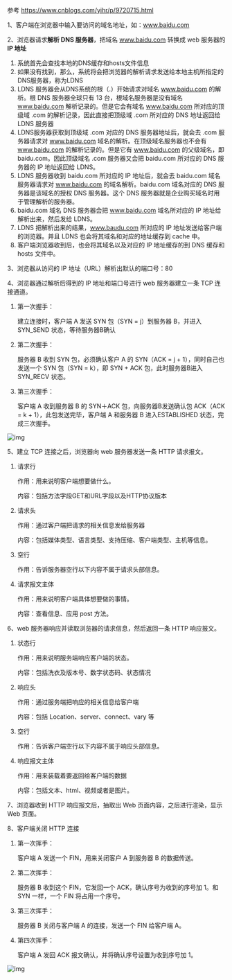 参考 https://www.cnblogs.com/yihr/p/9720715.html

1、客户端在浏览器中输入要访问的域名地址，如：www.baidu.com

2、浏览器请求**解析 DNS 服务器**，把域名 www.baidu.com 转换成 web 服务器的 **IP 地址**

1. 系统首先会查找本地的DNS缓存和hosts文件信息
2. 如果没有找到，那么，系统将会把浏览器的解析请求发送给本地主机所指定的DNS服务器，称为LDNS
3. LDNS 服务器会从DNS系统的根（.）开始请求对域名 www.baidu.com 的解析。根 DNS 服务器全球只有 13 台，根域名服务器是没有域名 www.baidu.com 解析记录的。但是它会有域名 www.baidu.com 所对应的顶级域 .com 的解析记录，因此直接把顶级域 .com 所对应的 DNS 地址返回给 LDNS 服务器
4. LDNS服务器获取到顶级域 .com 对应的 DNS 服务器地址后，就会去 .com 服务器请求对 www.baidu.com 域名的解析。在顶级域名服务器也不会有 www.baidu.com 的解析记录的。但是它有 www.baidu.com 的父级域名，即 baidu.com。因此顶级域名 .com 服务器又会把 baidu.com 所对应的 DNS 服务器的 IP 地址返回给 LDNS。
5. LDNS 服务器收到 baidu.com 所对应的 IP 地址后，就会去 baidu.com 域名服务器请求对 www.baidu.com 的域名解析。baidu.com 域名对应的 DNS 服务器是该域名的授权 DNS 服务器。这个 DNS 服务器就是企业购买域名时用于管理解析的服务器。
6. baidu.com 域名 DNS 服务器会把 www.baidu.com 域名所对应的 IP 地址给解析出来，然后发给 LDNS。
7. LDNS 把解析出来的结果，www.baudu.com 所对应的 IP 地址发送给客户端的浏览器。并且 LDNS 也会将其域名和对应的地址缓存到 cache 中。
8. 客户端浏览器收到后，也会将其域名以及对应的 IP 地址缓存的到 DNS 缓存和 hosts 文件中。

3、浏览器从访问的 IP 地址（URL）解析出默认的端口号：80

4、浏览器通过解析后得到的 IP 地址和端口号进行 web 服务器建立一条 TCP 连接通道。

1. 第一次握手：

   建立连接时，客户端 A 发送 SYN 包（SYN = j）到服务器 B，并进入 SYN_SEND 状态，等待服务器B确认

2. 第二次握手：

   服务器 B 收到 SYN 包，必须确认客户 A 的 SYN（ACK = j + 1），同时自己也发送一个 SYN 包（SYN = k），即 SYN + ACK 包，此时服务器B进入 SYN_RECV 状态。

3. 第三次握手：

   客户端 A 收到服务器 B 的 SYN＋ACK 包，向服务器B发送确认包 ACK（ACK = k + 1），此包发送完毕，客户端 A 和服务器 B 进入ESTABLISHED 状态，完成三次握手。

![img](https://pict-picgo.oss-cn-hangzhou.aliyuncs.com/picture3/202209191445198.jpeg)

5、建立 TCP 连接之后，浏览器向 web 服务器发送一条 HTTP 请求报文。

1. 请求行

   作用：用来说明客户端想要做什么。

   内容：包括方法字段GET和URL字段以及HTTP协议版本

2. 请求头

   作用：通过客户端把请求的相关信息发给服务器

   内容：包括媒体类型、语言类型、支持压缩、客户端类型、主机等信息。

3. 空行

   作用：告诉服务器空行以下内容不属于请求头部信息。

4. 请求报文主体

   作用：用来说明客户端具体想要做的事情。

   内容：查看信息、应用 post 方法。

6、web 服务器响应并读取浏览器的请求信息，然后返回一条 HTTP 响应报文。

1. 状态行

   作用：用来说明服务端响应客户端的状态。

   内容：包括洗衣及版本号、数字状态码、状态情况

2. 响应头

   作用：通过服务端把响应的相关信息给客户端

   内容：包括 Location、server、connect、vary 等

3. 空行

   作用：告诉客户端空行以下内容不属于响应头部信息。

4. 响应报文主体

   作用：用来装载着要返回给客户端的数据

   内容：包括文本、html、视频或者是图片。

7、浏览器收到 HTTP 响应报文后，抽取出 Web 页面内容，之后进行渲染，显示 Web 页面。

8、客户端关闭 HTTP 连接

1. 第一次挥手：

   客户端 A 发送一个 FIN，用来关闭客户 A 到服务器 B 的数据传送。 

2. 第二次挥手：

   服务器 B 收到这个 FIN，它发回一个 ACK，确认序号为收到的序号加 1。和 SYN 一样，一个 FIN 将占用一个序号。 

3. 第三次挥手：

   服务器 B 关闭与客户端 A 的连接，发送一个 FIN 给客户端 A。 

4. 第四次挥手：

   客户端 A 发回 ACK 报文确认，并将确认序号设置为收到序号加 1。

![img](https://pict-picgo.oss-cn-hangzhou.aliyuncs.com/picture3/202209191445066.jpeg)

